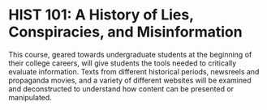 # HIST 101: A History of Lies, Conspiracies, and Misinformation

This course, geared towards undergraduate students at the beginning of their college careers, will give students the tools needed to critically evaluate information. Texts from different historical periods, newsreels and propaganda movies, and a variety of different websites will be examined and deconstructed to understand how content can be presented or manipulated.
